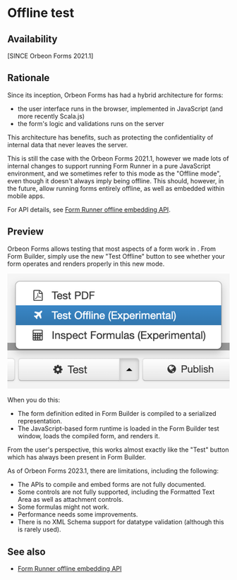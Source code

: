 # Offline test

## Availability

[SINCE Orbeon Forms 2021.1]

## Rationale

Since its inception, Orbeon Forms has had a hybrid architecture for forms:

- the user interface runs in the browser, implemented in JavaScript (and more recently Scala.js)
- the form's logic and validations runs on the server

This architecture has benefits, such as protecting the confidentiality of internal data that never leaves the server.

This is still the case with the Orbeon Forms 2021.1, however we made lots of internal changes to support running Form Runner in a pure JavaScript environment, and we sometimes refer to this mode as the "Offline mode", even though it doesn't always imply being offline. This should, however, in the future, allow running forms entirely offline, as well as embedded within mobile apps.

For API details, see [Form Runner offline embedding API](/form-runner/api/other/offline-embedding-api.md).

## Preview

Orbeon Forms allows testing that most aspects of a form work in . From Form Builder, simply use the new "Test Offline" button to see whether your form operates and renders properly in this new mode.

![The "Test Offline" button](/form-builder/images/test-offline-button.png)

When you do this:

- The form definition edited in Form Builder is compiled to a serialized representation.
- The JavaScript-based form runtime is loaded in the Form Builder test window, loads the compiled form, and renders it. 

From the user's perspective, this works almost exactly like the "Test" button which has always been present in Form Builder.

As of Orbeon Forms 2023.1, there are limitations, including the following:
 
- The APIs to compile and embed forms are not fully documented.
- Some controls are not fully supported, including the Formatted Text Area as well as attachment controls.
- Some formulas might not work.
- Performance needs some improvements.
- There is no XML Schema support for datatype validation (although this is rarely used).

## See also

- [Form Runner offline embedding API](/form-runner/api/other/offline-embedding-api.md)